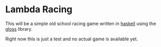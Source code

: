 # Lambda Racing

This will be a simple old school racing game written in [haskell](https://www.haskell.org/) using the
[gloss](http://hackage.haskell.org/package/gloss) library.

Right now this is just a test and no actual game is available yet.
